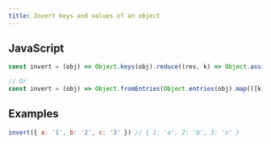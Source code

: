 ```yaml
---
title: Invert keys and values of an object
---
```


## JavaScript
```js
const invert = (obj) => Object.keys(obj).reduce((res, k) => Object.assign(res, { [obj[k]]: k }), {})

// Or
const invert = (obj) => Object.fromEntries(Object.entries(obj).map(([k, v]) => [v, k]))
```

## Examples
```js
invert({ a: '1', b: '2', c: '3' }) // { 1: 'a', 2: 'b', 3: 'c' }
```
